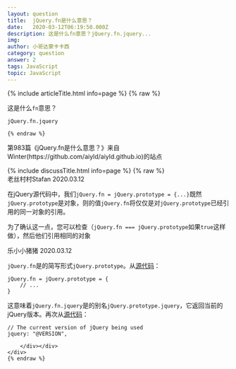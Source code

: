 ```yaml
---
layout: question
title:  jQuery.fn是什么意思？
date:   2020-03-12T06:19:50.000Z
description: 这是什么fn意思？jQuery.fn.jquery...
img: 
author: 小哥达蒙卡卡西
category: question
answer: 2
tags: JavaScript
topic: JavaScript
---
```

<div class="article-root">
  <div class="article">
    {% include articleTitle.html info=page %}
    {% raw %}
    <div class="article-content"><p><font style="vertical-align: inherit;"><font style="vertical-align: inherit;">这是什么</font></font><code>fn</code><font style="vertical-align: inherit;"><font style="vertical-align: inherit;">意思？</font></font></p>

<pre><code>jQuery.fn.jquery
</code></pre></div>
    {% endraw %}
  </div>
  <p class="winter_mark">第983篇《jQuery.fn是什么意思？》来自Winter(https://github.com/aiyld/aiyld.github.io)的站点</p>
  <div class="discuss-wrapper">
    {% include discussTitle.html info=page %}
    {% raw %}
    <div class="discuss-list">
    <div class="discuss-item">
        <div class="discuss-parent">
          <div class="discuss-meta">
            <span class="discuss-user">老丝村村Stafan</span>
            <span class="discuss-time">2020.03.12</span>
          </div>
          <div class="discuss-comment"><p><font style="vertical-align: inherit;"><font style="vertical-align: inherit;">在jQuery源代码中，我们</font></font><code>jQuery.fn = jQuery.prototype = {...}</code><font style="vertical-align: inherit;"><font style="vertical-align: inherit;">既然</font></font><code>jQuery.prototype</code><font style="vertical-align: inherit;"><font style="vertical-align: inherit;">是对象，则的值</font></font><code>jQuery.fn</code><font style="vertical-align: inherit;"><font style="vertical-align: inherit;">将仅仅是对</font></font><code>jQuery.prototype</code><font style="vertical-align: inherit;"><font style="vertical-align: inherit;">已经引用</font><font style="vertical-align: inherit;">的同一对象的</font><font style="vertical-align: inherit;">引用。</font></font></p>

<p><font style="vertical-align: inherit;"><font style="vertical-align: inherit;">为了确认这一点，您可以检查（</font></font><code>jQuery.fn === jQuery.prototype</code><font style="vertical-align: inherit;"><font style="vertical-align: inherit;">如果</font></font><code>true</code><font style="vertical-align: inherit;"><font style="vertical-align: inherit;">这样做），然后他们引用相同的对象</font></font></p></div>
        </div></div><div class="discuss-item">
        <div class="discuss-parent">
          <div class="discuss-meta">
            <span class="discuss-user">乐小小猪猪</span>
            <span class="discuss-time">2020.03.12</span>
          </div>
          <div class="discuss-comment"><p><code>jQuery.fn</code><font style="vertical-align: inherit;"><font style="vertical-align: inherit;">是的简写形式</font></font><code>jQuery.prototype</code><font style="vertical-align: inherit;"><font style="vertical-align: inherit;">。</font><font style="vertical-align: inherit;">从</font></font><a href="https://github.com/jquery/jquery/blob/1.7.1/src/core.js#L76" rel="noreferrer"><font style="vertical-align: inherit;"><font style="vertical-align: inherit;">源代码</font></font></a><font style="vertical-align: inherit;"><font style="vertical-align: inherit;">：</font></font></p>

<pre><code>jQuery.fn = jQuery.prototype = {<font></font>
    // ...<font></font>
}<font></font>
</code></pre>

<p><font style="vertical-align: inherit;"><font style="vertical-align: inherit;">这意味着</font></font><code>jQuery.fn.jquery</code><font style="vertical-align: inherit;"><font style="vertical-align: inherit;">是的别名</font></font><code>jQuery.prototype.jquery</code><font style="vertical-align: inherit;"><font style="vertical-align: inherit;">，它返回当前的jQuery版本。</font><font style="vertical-align: inherit;">再次从</font></font><a href="https://github.com/jquery/jquery/blob/1.7.1/src/core.js#L192" rel="noreferrer"><font style="vertical-align: inherit;"><font style="vertical-align: inherit;">源代码</font></font></a><font style="vertical-align: inherit;"><font style="vertical-align: inherit;">：</font></font></p>

<pre><code>// The current version of jQuery being used<font></font>
jquery: "@VERSION",<font></font>
</code></pre></div>
        </div></div>
    </div>
    {% endraw %}
  </div>
<div>
